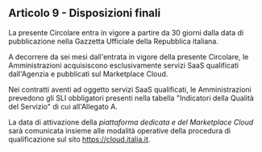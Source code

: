 ## Articolo 9 - Disposizioni finali

La presente Circolare entra in vigore a partire da 30 giorni dalla data di pubblicazione 
nella Gazzetta Ufficiale della Repubblica italiana.

A decorrere da sei mesi dall'entrata in vigore della presente Circolare, 
le Amministrazioni acquisiscono esclusivamente servizi SaaS qualificati dall'Agenzia e 
pubblicati sul Marketplace Cloud.

Nei contratti aventi ad oggetto servizi SaaS qualificati, le Amministrazioni prevedono 
gli SLI obbligatori presenti nella tabella "Indicatori della Qualità del Servizio" di cui all'Allegato A. 

La data di attivazione della *piattaforma dedicata e del Marketplace Cloud* sarà
comunicata insieme alle modalità operative della procedura di qualificazione
sul sito https://cloud.italia.it.


